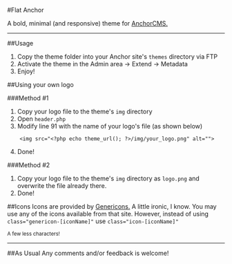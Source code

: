 #Flat Anchor

A bold, minimal (and responsive) theme for [AnchorCMS.](http://anchorcms.com)

---

##Usage

1. Copy the theme folder into your Anchor site's `themes` directory via FTP
2. Activate the theme in the Admin area -> Extend -> Metadata
3. Enjoy!

##Using your own logo

###Method #1

1. Copy your logo file to the theme's `img` directory
2. Open `header.php`
3. Modify line 91 with the name of your logo's file (as shown below)
```
    <img src="<?php echo theme_url(); ?>/img/your_logo.png" alt="">
```
4. Done!

###Method #2

1. Copy your logo file to the theme's `img` directory as `logo.png` and overwrite the file already there.
2. Done!

##Icons
Icons are provided by [Genericons.](http://genericons.com) A little ironic, I know. You may use any of the icons available from that site. However, instead of using `class="genericon-[iconName]"` use `class="icon-[iconName]"`

<small>A few less characters!</small>

---

##As Usual
Any comments and/or feedback is welcome!